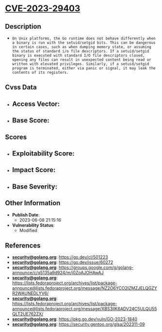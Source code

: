 
# [CVE-2023-29403](https://go.dev/cl/501223)

## Description

- `On Unix platforms, the Go runtime does not behave differently when a binary is run with the setuid/setgid bits. This can be dangerous in certain cases, such as when dumping memory state, or assuming the status of standard i/o file descriptors. If a setuid/setgid binary is executed with standard I/O file descriptors closed, opening any files can result in unexpected content being read or written with elevated privileges. Similarly, if a setuid/setgid program is terminated, either via panic or signal, it may leak the contents of its registers.`

## Cvss Data

- **Access Vector**:
  - 
- **Base Score**:
  - 

## Scores

- **Exploitability Score**:
  - 
- **Impact Score**:
  - 
- **Base Severity**:
  - 

## Other Information

- **Publish Date**:
  - 2023-06-08 21:15:16
- **Vulnerability Status**:
  - Modified

## References

- **security@golang.org**: https://go.dev/cl/501223
- **security@golang.org**: https://go.dev/issue/60272
- **security@golang.org**: https://groups.google.com/g/golang-announce/c/q5135a9d924/m/j0ZoAJOHAwAJ
- **security@golang.org**: https://lists.fedoraproject.org/archives/list/package-announce@lists.fedoraproject.org/message/NZ2O6YCO2IZMZJELQGZYR2WAUNEDLYV6/
- **security@golang.org**: https://lists.fedoraproject.org/archives/list/package-announce@lists.fedoraproject.org/message/XBS3IIK6ADV24C5ULQU55QLT2UE762ZX/
- **security@golang.org**: https://pkg.go.dev/vuln/GO-2023-1840
- **security@golang.org**: https://security.gentoo.org/glsa/202311-09
